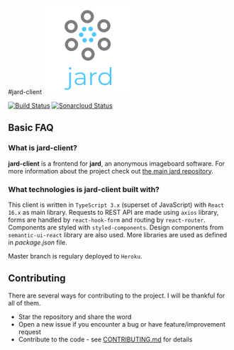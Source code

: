 #jard-client
![jard](public/assets/jard-logo-name.png)

[![Build Status](https://travis-ci.org/njuro/jard-client.svg?branch=master)](https://travis-ci.org/njuro/jard-client)
[![Sonarcloud Status](https://sonarcloud.io/api/project_badges/measure?project=njuro_jard-client&metric=alert_status)](https://sonarcloud.io/dashboard?id=njuro_jard-client)

## Basic FAQ

### What is jard-client?

**jard-client** is a frontend for **jard**, an anonymous imageboard software. For more information about the project check out [the main jard repository](https://github.com/njuro/jard).

### What technologies is jard-client built with?

This client is written in `TypeScript 3.x` (superset of JavaScript) with `React 16.x` as main library. Requests to REST API are made using `axios` library, forms are handled by `react-hook-form` and routing by `react-router`. Components are styled with `styled-components`. Design components from `semantic-ui-react` library are also used. More libraries are used as defined in _package.json_ file.

Master branch is regulary deployed to `Heroku`.

## Contributing

There are several ways for contributing to the project. I will be thankful for all of them.

- Star the repository and share the word
- Open a new issue if you encounter a bug or have feature/improvement request
- Contribute to the code - see [CONTRIBUTING.md](https://github.com/njuro/jard-client/blob/master/CONTRIBUTING.md) for details
